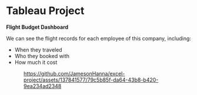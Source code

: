 # Tableau Project

**Flight Budget Dashboard**  

We can see the flight records for each employee of this company, including:

<ul>
  <li>When they traveled</li>
  <li>Who they booked with</li>
  <li>How much it cost</li>
<ul>  
  

https://github.com/JamesonHanna/excel-project/assets/137841577/79c5b85f-da64-43b8-b420-9ea234ad2348

